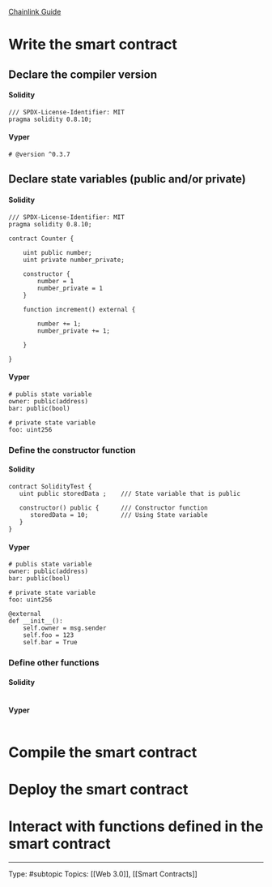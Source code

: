 [Chainlink Guide](https://docs.chain.link/getting-started/deploy-your-first-contract/)
# Write the smart contract

## Declare the compiler version

#### Solidity
```
/// SPDX-License-Identifier: MIT
pragma solidity 0.8.10;
```

#### Vyper
```
# @version ^0.3.7
```

## Declare state variables (public and/or private)

#### Solidity
```
/// SPDX-License-Identifier: MIT
pragma solidity 0.8.10;

contract Counter {
    
    uint public number;
    uint private number_private;

	constructor {
		number = 1
		number_private = 1
	}

    function increment() external {

        number += 1;
        number_private += 1;

    }

}

```

#### Vyper
```
# publis state variable
owner: public(address)
bar: public(bool)

# private state variable
foo: uint256
```

### Define the constructor function

#### Solidity
```
contract SolidityTest {
   uint public storedData ;    /// State variable that is public
   
   constructor() public {      /// Constructor function
      storedData = 10;         /// Using State variable
   }
}
```

#### Vyper
```
# publis state variable
owner: public(address)
bar: public(bool)

# private state variable
foo: uint256

@external
def __init__():
    self.owner = msg.sender
    self.foo = 123
    self.bar = True

```

### Define other functions

#### Solidity
```

```


#### Vyper
```

```

# Compile the smart contract


# Deploy the smart contract


# Interact with functions defined in the smart contract


___
Type: #subtopic 
Topics: [[Web 3.0]], [[Smart Contracts]]

